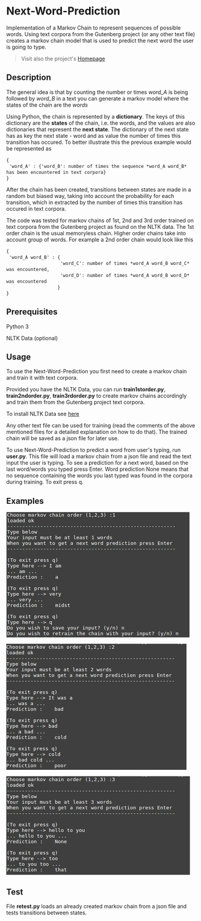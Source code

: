 # Next-Word-Prediction

Implementation of a Markov Chain to represent sequences of possible words. Using text corpora from the Gutenberg project (or any other text file) creates a markov chain model that is used to predict the next word the user is going to type. 

> Visit also the project's [Homepage](http://www.intelligence.tuc.gr/~robots/ARCHIVE/2017w/projects/LAB51334662/page.html) 


## Description
The general idea is that by counting the number or times *word_A* is being followed by *word_B* in a text you can generate a markov model where the states of the chain are the *words* 

Using Python, the chain is represented by a **dictionary**. The keys of this dictionary are the **states** of the chain, i.e. the words, and the values are also dictionaries that represent the **next state**. The dictionary of the next state has as key the next state - word and as value the number of times this transition has occured. To better illustrate this the previous example would be represented as

```
{
 'word_A' : {'word_B': number of times the sequence *word_A word_B* has been encountered in text corpora}
}
```
After the chain has been created, transitions between states are made in a random but biased way, taking into account the probability for each transition, which in extracted by the number of times this transition has occured in text corpora.

The code was tested for markov chains of 1st, 2nd and 3rd order trained on text corpora from the Gutenberg project as found on the NLTK data. The 1st order chain is the usual memoryless chain. Higher order chains take into account group of words. For example a 2nd order chain would look like this

```
{
 'word_A word_B' : {
                    'word_C': number of times *word_A word_B word_C* was encountered,
                    'word_D': number of times *word_A word_B word_D* was encountered
                   }
}
```

## Prerequisites
Python 3

NLTK Data (optional)

## Usage

To use the Next-Word-Prediction you first need to create a markov chain and train it with text corpora. 

Provided you have the NLTK Data, you can run **train1storder.py**, **train2ndorder.py**, **train3rdorder.py** to create markov chains accordingly and train them from the Gutenberg project text corpora.

To install NLTK Data see [here]( https://www.nltk.org/data.html)

Any other text file can be used for training (read the comments of the above mentioned files for a detailed explanation on how to do that). The trained chain will be saved as a json file for later use.

To use Next-Word-Prediction to predict a word from user's typing, run **user.py**. This file will load a markov chain from a json file and read the text input the user is typing. To see a prediction for a next word, based on the last word/words you typed press Enter. Word prediction None means that no sequence containing the words you last typed was found in the corpora during training. To exit press q. 

## Examples

![example using 1st order chain](https://github.com/apostolidoum/Next-Word-Prediction/blob/master/pics/example1.png  "1st order")

![example using 2nd order chain](https://github.com/apostolidoum/Next-Word-Prediction/blob/master/pics/example2.png  "2nd order")

![example using 3rd order chain](https://github.com/apostolidoum/Next-Word-Prediction/blob/master/pics/example3.png  "3rd order")

## Test
File **retest.py** loads an already created markov chain from a json file and tests transitions between states.

